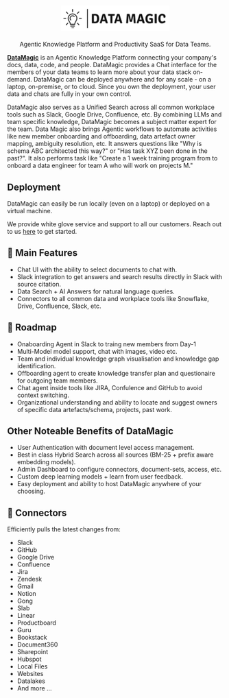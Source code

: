 <h2 align="center">
<a href="https://datamagic.ai/"> <img width="50%" src="https://github.com/SKdm0509/DataMagic/blob/initial_setup/web/public/LogoWithName.png" /></a>
</h2>

<p align="center">
<p align="center">Agentic Knowledge Platform and Productivity SaaS for Data Teams.</p>



<strong>[DataMagic](https://datamagic.ai/)</strong> is an Agentic Knowledge Platform connecting your company's docs, data, code, and people. 
DataMagic provides a Chat interface for the members of your data teams to learn more about your data stack on-demand. DataMagic can be deployed anywhere and for any 
scale - on a laptop, on-premise, or to cloud. Since you own the deployment, your user data and chats are fully in your 
own control.

DataMagic also serves as a Unified Search across all common workplace tools such as Slack, Google Drive, Confluence, etc.
By combining LLMs and team specific knowledge, DataMagic becomes a subject matter expert for the team. 
Data Magic also brings Agentic workflows to automate activities like new member onboarding and offboarding, data artefact owner mapping, ambiguity resolution, etc.
It answers questions like "Why is schema ABC architected this way?" or "Has task XYZ been done in the past?".
It also performs task like "Create a 1 week training program from to onboard a data engineer for team A who will work on projects M."


## Deployment

DataMagic can easily be run locally (even on a laptop) or deployed on a virtual machine.

We provide white glove service and support to all our customers. Reach out to us [here](https://datamagic.ai/) to get started.


## 💃 Main Features 
* Chat UI with the ability to select documents to chat with.
* Slack integration to get answers and search results directly in Slack with source citation.
* Data Search + AI Answers for natural language queries.
* Connectors to all common data and workplace tools like Snowflake, Drive, Confluence, Slack, etc.



## 🚧 Roadmap
* Onaboarding Agent in Slack to traing new members from Day-1
* Multi-Model model support, chat with images, video etc.
* Team and individual knowledge graph visualisation and knowledge gap identification.
* Offboarding agent to create knowledge transfer plan and questionaire for outgoing team members.
* Chat agent inside tools like JIRA, Confulence and GitHub to avoid context switching.
* Organizational understanding and ability to locate and suggest owners of specific data artefacts/schema, projects, past work.


## Other Noteable Benefits of DataMagic
* User Authentication with document level access management.
* Best in class Hybrid Search across all sources (BM-25 + prefix aware embedding models).
* Admin Dashboard to configure connectors, document-sets, access, etc.
* Custom deep learning models + learn from user feedback.
* Easy deployment and ability to host DataMagic anywhere of your choosing.


## 🔌 Connectors
Efficiently pulls the latest changes from:
  * Slack
  * GitHub
  * Google Drive
  * Confluence
  * Jira
  * Zendesk
  * Gmail
  * Notion
  * Gong
  * Slab
  * Linear
  * Productboard
  * Guru
  * Bookstack
  * Document360
  * Sharepoint
  * Hubspot
  * Local Files
  * Websites
  * Datalakes
  * And more ...


